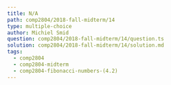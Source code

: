 ```yaml
---
title: N/A
path: comp2804/2018-fall-midterm/14
type: multiple-choice
author: Michiel Smid
question: comp2804/2018-fall-midterm/14/question.ts
solution: comp2804/2018-fall-midterm/14/solution.md
tags:
  - comp2804
  - comp2804-midterm
  - comp2804-fibonacci-numbers-(4.2)
---
```

